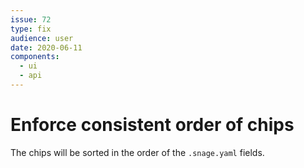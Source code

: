 ```yaml
---
issue: 72
type: fix
audience: user
date: 2020-06-11
components:
  - ui
  - api
---
```

# Enforce consistent order of chips

The chips will be sorted in the order of the `.snage.yaml` fields.
